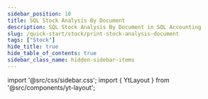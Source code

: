 ```yaml
---
sidebar_position: 10
title: SQL Stock Analysis By Document
description: SQL Stock Analysis By Document in SQL Accounting
slug: /quick-start/stock/print-stock-analysis-document
tags: ["Stock"]
hide_title: true
hide_table_of_contents: true
sidebar_class_name: hidden-sidebar-items
---
```


import '@src/css/sidebar.css';
import { YtLayout } from '@src/components/yt-layout';

<YtLayout 
    videoId="togOLNqzFfM"
/>